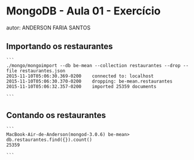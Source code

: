 # MongoDB - Aula 01 - Exercício
autor: ANDERSON FARIA SANTOS

## Importando os restaurantes

    ```
    ./mongo/mongoimport --db be-mean --collection restaurantes --drop --file restaurantes.json
    2015-11-10T05:06:30.369-0200	connected to: localhost
    2015-11-10T05:06:30.370-0200	dropping: be-mean.restaurantes
    2015-11-10T05:06:32.357-0200	imported 25359 documents

    ```

## Contando os restaurantes

    ```
    MacBook-Air-de-Anderson(mongod-3.0.6) be-mean> db.restaurantes.find({}).count()
    25359

    ```
